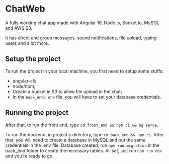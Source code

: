 # ChatWeb
A fully working chat app made with Angular 10, Node.js, Socket.io, MySQL and AWS S3.

It has direct and group messages, sound notifications, file upload, typing users and a lot more.

## Setup the project

To run the project in your local machine, you first need to setup some stuffs:

- angular-cli;
- node/npm;
- Create a bucket in S3 to allow file upload in the chat;
- In the `back_end/.env` file, you will have to set your database credentials.

## Running the project

After that, to run the front end, type `cd front_end && npm ci && ng serve`.

To run the backend, in project's directory, type `cd back_end && npm ci`.
After that, you will need to create a database in MySQL and put the same credentials in the .env file.
Database created, run `npm run migration` in the back_end folder to create the necessary tables.
All set, just run `npm run dev` and you're ready to go.
